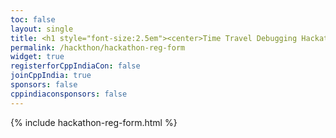 ```yaml
---
toc: false
layout: single
title: <h1 style="font-size:2.5em"><center>Time Travel Debugging Hackathon 2023</center></h1><center><p style="font-size:0.75em">Travel back in time to debug the future</p><center><p style="font-size:1.5em">Registration Form
permalink: /hackthon/hackathon-reg-form
widget: true
registerforCppIndiaCon: false
joinCppIndia: true
sponsors: false
cppindiaconsponsors: false
---
```


{% include hackathon-reg-form.html %}

<pre>















</pre>